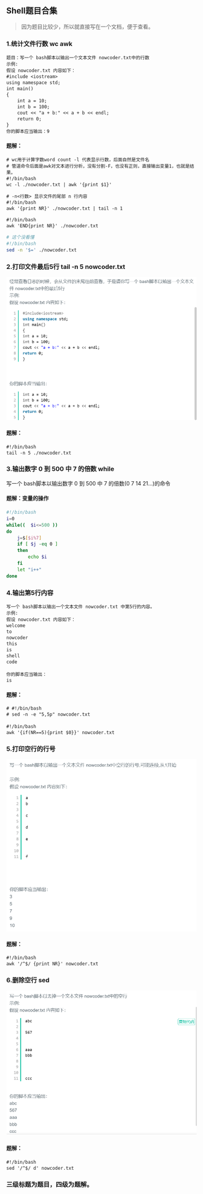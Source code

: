## Shell题目合集

> 因为题目比较少，所以就直接写在一个文档，便于查看。

### 1.统计文件行数 wc awk

```
题目：写一个 bash脚本以输出一个文本文件 nowcoder.txt中的行数
示例:
假设 nowcoder.txt 内容如下：
#include <iostream>
using namespace std;
int main()
{
    int a = 10;
    int b = 100;
    cout << "a + b:" << a + b << endl;
    return 0;
}
你的脚本应当输出：9
```

#### 题解：

```
# wc用于计算字数word count -l 代表显示行数，后面自然是文件名
# 管道命令后面是awk对文本进行分析，没有分割-F，也没有正则，直接输出变量1，也就是结果。
#!/bin/bash
wc -l ./nowcoder.txt | awk '{print $1}'
```

```
# -n<行数> 显示文件的尾部 n 行内容
#!/bin/bash
awk '{print NR}' ./nowcoder.txt | tail -n 1
```

```
#!/bin/bash
awk 'END{print NR}' ./nowcoder.txt
```

```bash
# 这个没看懂
#!/bin/bash
sed -n '$=' ./nowcoder.txt
```



### 2.打印文件最后5行 tail -n 5 nowcoder.txt

![image-20201226233405565](Shell.assets/image-20201226233405565.png)

#### 题解：

```
#!/bin/bash
tail -n 5 ./nowcoder.txt
```



### 3.输出数字 0 到 500 中 7 的倍数 while

写一个 bash脚本以输出数字 0 到 500 中 7 的倍数(0 7 14 21...)的命令

#### 题解：变量的操作

```bash
#!/bin/bash
i=0
while((  $i<=500 ))
do
    j=$[$i%7]
    if [ $j -eq 0 ]
    then 
        echo $i
    fi
    let "i++"
done
```



### 4.输出第5行内容

```
写一个 bash脚本以输出一个文本文件 nowcoder.txt 中第5行的内容。
示例:
假设 nowcoder.txt 内容如下：
welcome
to
nowcoder
this
is
shell
code

你的脚本应当输出：
is
```

#### 题解：

```
# #!/bin/bash
# sed -n -e "5,5p" nowcoder.txt

#!/bin/bash
awk '{if(NR==5){print $0}}' nowcoder.txt
```



### 5.打印空行的行号

![image-20201227124925378](Shell.assets/image-20201227124925378.png)

#### 题解：

```
#!/bin/bash
awk '/^$/ {print NR}' nowcoder.txt
```



### 6.删除空行 sed 

![image-20201227125303314](Shell.assets/image-20201227125303314.png)

#### 题解：

```
#!/bin/bash
sed '/^$/ d' nowcoder.txt
```





















### 三级标题为题目，四级为题解。